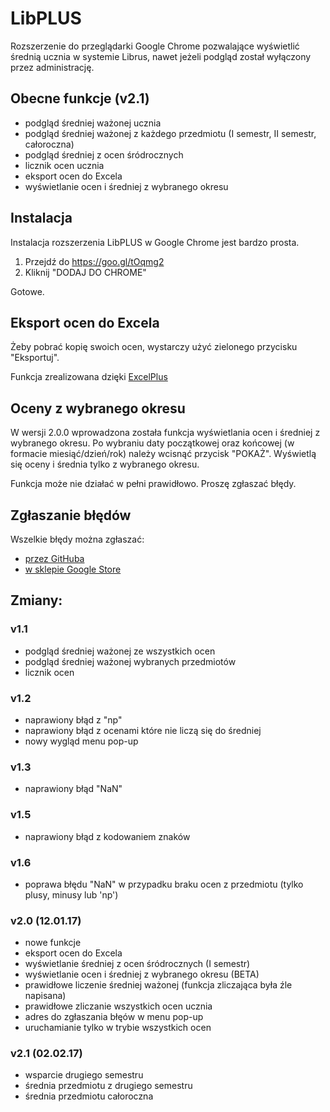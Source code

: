 # LibPLUS
Rozszerzenie do przeglądarki Google Chrome pozwalające wyświetlić średnią ucznia w systemie Librus, nawet jeżeli podgląd został wyłączony przez administrację.

## Obecne funkcje (v2.1)
- podgląd średniej ważonej ucznia
- podgląd średniej ważonej z każdego przedmiotu (I semestr, II semestr, całoroczna) 
- podgląd średniej z ocen śródrocznych
- licznik ocen ucznia
- eksport ocen do Excela
- wyświetlanie ocen i średniej z wybranego okresu

## Instalacja
Instalacja rozszerzenia LibPLUS w Google Chrome jest bardzo prosta.

1. Przejdź do https://goo.gl/tOqmg2
2. Kliknij "DODAJ DO CHROME"

Gotowe. 


## Eksport ocen do Excela
Żeby pobrać kopię swoich ocen, wystarczy użyć zielonego przycisku "Eksportuj".

Funkcja zrealizowana dzięki [ExcelPlus](http://aymkdn.github.io/ExcelPlus)

## Oceny z wybranego okresu
W wersji 2.0.0 wprowadzona została funkcja wyświetlania ocen i średniej z wybranego okresu. 
Po wybraniu daty początkowej oraz końcowej (w formacie miesiąć/dzień/rok) należy wcisnąć przycisk "POKAŻ". Wyświetlą się oceny i średnia tylko z wybranego okresu.

Funkcja może nie działać w pełni prawidłowo. Proszę zgłaszać błędy.

## Zgłaszanie błędów
 Wszelkie błędy można zgłaszać:
 - [przez GitHuba](https://github.com/DawidStankiewicz/LibPLUS/issues)
 - [w sklepie Google Store](https://chrome.google.com/webstore/detail/libplus-podgl%C4%85d-%C5%9Bredniej/logdgpobdggdjliepjjfmnggmbpohmka/support?hl=pl&gl=PL)

## Zmiany:

### v1.1
- podgląd średniej ważonej ze wszystkich ocen
- podgląd średniej ważonej wybranych przedmiotów
- licznik ocen

### v1.2
- naprawiony błąd z "np" 
- naprawiony błąd z ocenami które nie liczą się do średniej
- nowy wygląd menu pop-up

### v1.3
- naprawiony błąd "NaN" 

### v1.5 
- naprawiony błąd z kodowaniem znaków

### v1.6 
- poprawa błędu "NaN" w przypadku braku ocen z przedmiotu (tylko plusy, minusy lub 'np')

### v2.0 (12.01.17)
- nowe funkcje
- eksport ocen do Excela
- wyświetlanie średniej z ocen śródrocznych (I semestr)
- wyświetlanie ocen i średniej z wybranego okresu (BETA)
- prawidłowe liczenie średniej ważonej (funkcja zliczająca była źle napisana)
- prawidłowe zliczanie wszystkich ocen ucznia
- adres do zgłaszania błęów w menu pop-up
- uruchamianie tylko w trybie wszystkich ocen

### v2.1 (02.02.17)
- wsparcie drugiego semestru
- średnia przedmiotu z drugiego semestru
- średnia przedmiotu całoroczna
